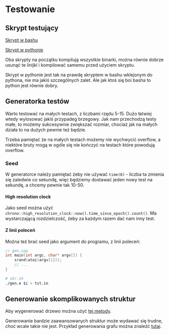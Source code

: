 # Testowanie

## Skrypt testujący

[Skrypt w bashu](skr.sh)

[Skrypt w pythonie](skr.sh)

Oba skrypty na początku kompilują wszystkie binarki, można równie dobrze usunąć
te linijki i kompilować samemu przed użyciem skryptu.

Skrypt w pythonie jest tak na prawdę skryptem w bashu wklejonym do pythona, nie
ma jakiś szczególnych zalet. Ale jak ktoś się boi basha to python jest równie
dobry.

## Generatorka testów

Warto testować na małych testach, z liczbami rzędu 5-15. Dużo łatwiej wtedy
wylosować jakiś przypadeg brzegowy. Jak nam przechodzą testy małe, to możemy
sukcesywnie zwiększać rozmiar, chociaż jak na małych działa to na dużych pewnie
też będzie.

Trzeba pamiętać że na małych testach możemy nie wychwycić overflow, a niektóre
bruty mogą w ogóle się nie kończyć na testach które powodują overflow.

### Seed

W generatorce należy pamiętać żeby nie używać `time(0)` - liczba ta zmienia się
zaledwie co sekundę, więc będziemy dostawać jeden nowy test na sekundę, a
chcemy pewnie tak 10-50. 

#### High resolution clock

Jako seed można użyć
`chrono::high_resolution_clock::now().time_since_epoch().count()`. Ma
wystarczającą rozdzielczość, żeby za każdym razem dać nam inny test.

#### Z linii poleceń

Można też brać seed jako argument do programu, z linii poleceń:

```cpp
// gen.cpp
int main(int argc, char* argv[]) {
    srand(atoi(argv[1]));
    // ...
}
```

```sh
# skr.sh
./gen.e $i > tst.in
```

## Generowanie skomplikowanych struktur

Aby wygenerować drzewo można użyć [tej metody](gens/tree.cpp).

Generowanie bardzie zaawansowanych struktur może wydawać się trudne, choć wcale
takie nie jest. Przykład generowania grafu można znaleźć [tutaj](gens/graph.cpp).

